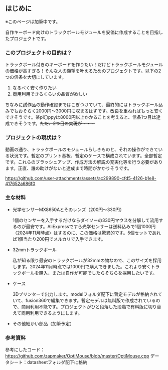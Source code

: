 ## はじめに
※このページは加筆中です。

自作キーボード向けのトラックボールモジュールを安価に作成することを目指したプロジェクトです。

### このプロジェクトの目的は？
トラックボール付きのキーボードを作りたい！だけどトラックボールモジュールの価格が高すぎる！そんな人の願望を叶えるためのプロジェクトです。以下の2つの信条を大切にしています。
1. なるべく安く作りたい
2. 商用利用できるくらいの品質が欲しい

ちなみに試作品の動作確認まではこぎつけていて、最終的にはトラックボール込みでもおそらく2000円～3000円に収まるはずです。改良を重ねればもっと安くできそうです。某pl〇ppyは8000円以上かかることを考えると、信条1つ目は達成できそうです。~~ただ、2つ目の実現が・・・~~

### プロジェクトの現状は？
動画の通り、トラックボールのモジュールらしきものと、それの操作ができている状況です。暫定のプリント基板、暫定のケースで構成されています。全部暫定です。これらのブラッシュアップ、作成方法の解説の充実化等を行う必要があります。正直、誰の助けがないと達成まで時間がかかりそうです。


https://github.com/user-attachments/assets/ac299890-cfd5-4126-b1e8-417652a686f0



### 主な材料
+ 光学センサーMX8650Aとそのレンズ（200円～330円）
 
   1個のセンサーを入手するだけならダイソーの330円マウスを分解して流用するのが最安です。AliExpressですら光学センサーは送料込みで1個1000円（2024年11月時点）はするのに、この価格は驚異的です。5個セットであれば1個当たり200円でメルカリで入手できます。

+ 32mmトラックボール
 
   私が知る限り最安のトラックボールが32mmの物なので、このサイズを採用します。2024年11月時点では1000円で購入できました。これより安くトラックボールを購入、または自作が可能でしたらそちらを採用したいです。

+ ケース
 
   3Dプリンターで出力します。modelフォルダ配下に暫定モデルが格納されていて、fusion360で編集できます。暫定モデルは無料版で作成されているので、商用利用不能です。プロジェクトがひと段落した段階で有料版に切り替えて商用利用できるようにします。

+ その他細かい部品（加筆予定）

### 参考資料

参考にしたコード：https://github.com/zapmaker/OptiMouse/blob/master/OptiMouse.cpp
データシート：datasheetフォルダ配下に格納
